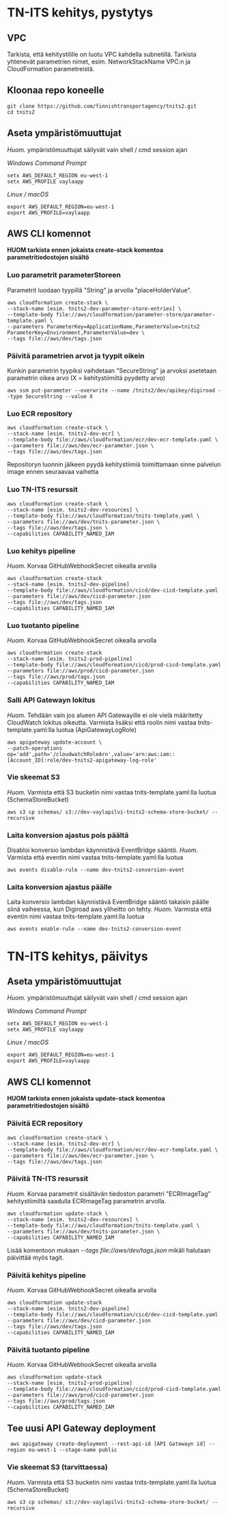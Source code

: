 # TN-ITS kehitys, pystytys

## VPC
Tarkista, että kehitystilille on luotu VPC kahdella subnetillä. Tarkista yhtenevät parametrien nimet, esim. NetworkStackName VPC:n ja CloudFormation parametreistä.

## Kloonaa repo koneelle
```
git clone https://github.com/finnishtransportagency/tnits2.git
cd tnits2
```

## Aseta ympäristömuuttujat
*Huom.* ympäristömuuttujat säilyvät vain shell / cmd session ajan

*Windows Command Prompt*
```
setx AWS_DEFAULT_REGION eu-west-1
setx AWS_PROFILE vaylaapp
```

*Linux / macOS*
```
export AWS_DEFAULT_REGION=eu-west-1
export AWS_PROFILE=vaylaapp
```

## AWS CLI komennot

**HUOM tarkista ennen jokaista create-stack komentoa parametritiedostojen sisältö**

### Luo parametrit parameterStoreen
Parametrit luodaan tyypillä "String" ja arvolla "placeHolderValue".
```
aws cloudformation create-stack \
--stack-name [esim. tnits2-dev-parameter-store-entries] \
--template-body file://aws/cloudformation/parameter-store/parameter-template.yaml \
--parameters ParameterKey=ApplicationName,ParameterValue=tnits2 ParameterKey=Environment,ParameterValue=dev \
--tags file://aws/dev/tags.json
```

### Päivitä parametrien arvot ja tyypit oikein
Kunkin parametrin tyypiksi vaihdetaan "SecureString" ja arvoksi asetetaan parametrin oikea arvo (X = kehitystiimiltä pyydetty arvo)
```
aws ssm put-parameter --overwrite --name /tnits2/dev/apikey/digiroad --type SecureString --value X
```

### Luo ECR repository
```
aws cloudformation create-stack \
--stack-name [esim. tnits2-dev-ecr] \
--template-body file://aws/cloudformation/ecr/dev-ecr-template.yaml \
--parameters file://aws/dev/ecr-parameter.json \
--tags file://aws/dev/tags.json
```
Repositoryn luonnin jälkeen pyydä kehitystiimiä toimittamaan sinne palvelun image ennen seuraavaa vaihetta

### Luo TN-ITS resurssit
```
aws cloudformation create-stack \
--stack-name [esim. tnits2-dev-resources] \
--template-body file://aws/cloudformation/tnits-template.yaml \
--parameters file://aws/dev/tnits-parameter.json \
--tags file://aws/dev/tags.json \
--capabilities CAPABILITY_NAMED_IAM
```

### Luo kehitys pipeline
*Huom.* Korvaa GitHubWebhookSecret oikealla arvolla
```
aws cloudformation create-stack 
--stack-name [esim. tnits2-dev-pipeline] 
--template-body file://aws/cloudformation/cicd/dev-cicd-template.yaml 
--parameters file://aws/dev/cicd-parameter.json 
--tags file://aws/dev/tags.json 
--capabilities CAPABILITY_NAMED_IAM
```

### Luo tuotanto pipeline
*Huom.* Korvaa GitHubWebhookSecret oikealla arvolla
```
aws cloudformation create-stack
--stack-name [esim. tnits2-prod-pipeline]
--template-body file://aws/cloudformation/cicd/prod-cicd-template.yaml 
--parameters file://aws/prod/cicd-parameter.json 
--tags file://aws/prod/tags.json 
--capabilities CAPABILITY_NAMED_IAM
```

### Salli API Gatewayn lokitus
*Huom.* Tehdään vain jos alueen API Gatewayille ei ole vielä määritetty CloudWatch lokitus oikeutta. Varmista lisäksi että roolin nimi vastaa tnits-template.yaml:lla luotua (ApiGatewayLogRole)
```
aws apigateway update-account \
--patch-operations op='add',path='/cloudwatchRoleArn',value='arn:aws:iam::[Account_ID]:role/dev-tnits2-apigateway-log-role'
```

### Vie skeemat S3
*Huom.* Varmista että S3 bucketin nimi vastaa tnits-template.yaml:lla luotua (SchemaStoreBucket)
```
aws s3 cp schemas/ s3://dev-vaylapilvi-tnits2-schema-store-bucket/ --recursive

```

### Laita konversion ajastus pois päältä
Disabloi konversio lambdan käynnistävä EventBridge sääntö.
*Huom.* Varmista että eventin nimi vastaa tnits-template.yaml:lla luotua
```
aws events disable-rule --name dev-tnits2-conversion-event
```

### Laita konversion ajastus päälle
Laita konversio lambdan käynnistävä EventBridge sääntö takaisin päälle siinä vaiheessa, kun Digiroad aws yliheitto on tehty.
*Huom.* Varmista että eventin nimi vastaa tnits-template.yaml:lla luotua
```
aws events enable-rule --name dev-tnits2-conversion-event
```

# TN-ITS kehitys, päivitys

## Aseta ympäristömuuttujat
*Huom.* ympäristömuuttujat säilyvät vain shell / cmd session ajan

*Windows Command Prompt*
```
setx AWS_DEFAULT_REGION eu-west-1
setx AWS_PROFILE vaylaapp
```

*Linux / macOS*
```
export AWS_DEFAULT_REGION=eu-west-1
export AWS_PROFILE=vaylaapp
```

## AWS CLI komennot

**HUOM tarkista ennen jokaista update-stack komentoa parametritiedostojen sisältö**

### Päivitä ECR repository
```
aws cloudformation create-stack \
--stack-name [esim. tnits2-dev-ecr] \
--template-body file://aws/cloudformation/ecr/dev-ecr-template.yaml \
--parameters file://aws/dev/ecr-parameter.json \
--tags file://aws/dev/tags.json
```

### Päivitä TN-ITS resurssit
*Huom.* Korvaa parametrit sisältävän tiedoston parametri "ECRImageTag" kehitystiimiltä saadulla ECRImageTag parametrin arvolla. 
```
aws cloudformation update-stack \
--stack-name [esim. tnits2-dev-resources] \
--template-body file://aws/cloudformation/tnits-template.yaml \
--parameters file://aws/dev/tnits-parameter.json \
--capabilities CAPABILITY_NAMED_IAM
```
Lisää komentoon mukaan *--tags file://aws/dev/tags.json* mikäli halutaan päivittää myös tagit.

### Päivitä kehitys pipeline
*Huom.* Korvaa GitHubWebhookSecret oikealla arvolla
```
aws cloudformation update-stack 
--stack-name [esim. tnits2-dev-pipeline] 
--template-body file://aws/cloudformation/cicd/dev-cicd-template.yaml 
--parameters file://aws/dev/cicd-parameter.json 
--tags file://aws/dev/tags.json 
--capabilities CAPABILITY_NAMED_IAM
```

### Päivitä tuotanto pipeline
*Huom.* Korvaa GitHubWebhookSecret oikealla arvolla
```
aws cloudformation update-stack
--stack-name [esim. tnits2-prod-pipeline]
--template-body file://aws/cloudformation/cicd/prod-cicd-template.yaml 
--parameters file://aws/prod/cicd-parameter.json 
--tags file://aws/prod/tags.json 
--capabilities CAPABILITY_NAMED_IAM
```

## Tee uusi API Gateway deployment
```
 aws apigateway create-deployment --rest-api-id [API Gatewayn id] --region eu-west-1 --stage-name public
```

### Vie skeemat S3 (tarvittaessa)
*Huom.* Varmista että S3 bucketin nimi vastaa tnits-template.yaml:lla luotua (SchemaStoreBucket)
```
aws s3 cp schemas/ s3://dev-vaylapilvi-tnits2-schema-store-bucket/ --recursive

```